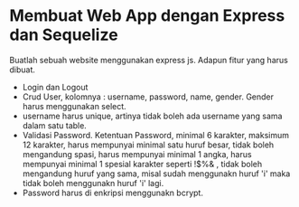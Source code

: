 # Membuat Web App dengan Express dan Sequelize 

Buatlah sebuah website menggunakan express js. Adapun fitur yang harus dibuat.

- Login dan Logout
- Crud User, kolomnya : username, password, name, gender. Gender harus menggunakan select.
- username harus unique, artinya tidak boleh ada username yang sama dalam satu table.
- Validasi Password. Ketentuan Password, minimal 6 karakter, maksimum 12 karakter, harus mempunyai minimal satu huruf besar, tidak boleh mengandung spasi, harus mempunyai minimal 1 angka, harus mempunyai minimal 1 spesial karakter seperti !$%& , tidak boleh mengandung huruf yang sama, misal sudah menggunakn huruf 'i' maka tidak boleh menggunakn huruf 'i' lagi.
- Password harus di enkripsi menggunakn bcrypt.
